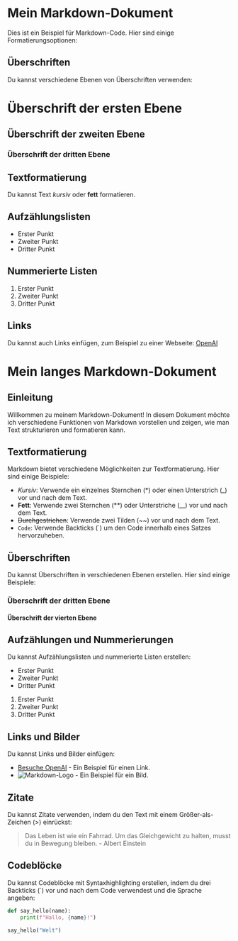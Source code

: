 # Mein Markdown-Dokument

Dies ist ein Beispiel für Markdown-Code. Hier sind einige Formatierungsoptionen:

## Überschriften

Du kannst verschiedene Ebenen von Überschriften verwenden:

# Überschrift der ersten Ebene
## Überschrift der zweiten Ebene
### Überschrift der dritten Ebene

## Textformatierung

Du kannst Text *kursiv* oder **fett** formatieren.

## Aufzählungslisten

- Erster Punkt
- Zweiter Punkt
- Dritter Punkt

## Nummerierte Listen

1. Erster Punkt
2. Zweiter Punkt
3. Dritter Punkt

## Links

Du kannst auch Links einfügen, zum Beispiel zu einer Webseite: [OpenAI](https://openai.com/)









# Mein langes Markdown-Dokument

## Einleitung

Willkommen zu meinem Markdown-Dokument! In diesem Dokument möchte ich verschiedene Funktionen von Markdown vorstellen und zeigen, wie man Text strukturieren und formatieren kann.

## Textformatierung

Markdown bietet verschiedene Möglichkeiten zur Textformatierung. Hier sind einige Beispiele:

- *Kursiv*: Verwende ein einzelnes Sternchen (*) oder einen Unterstrich (_) vor und nach dem Text.
- **Fett**: Verwende zwei Sternchen (**) oder Unterstriche (__) vor und nach dem Text.
- ~~Durchgestrichen~~: Verwende zwei Tilden (~~) vor und nach dem Text.
- `Code`: Verwende Backticks (`) um den Code innerhalb eines Satzes hervorzuheben.

## Überschriften

Du kannst Überschriften in verschiedenen Ebenen erstellen. Hier sind einige Beispiele:

### Überschrift der dritten Ebene

#### Überschrift der vierten Ebene

## Aufzählungen und Nummerierungen

Du kannst Aufzählungslisten und nummerierte Listen erstellen:

- Erster Punkt
- Zweiter Punkt
- Dritter Punkt

1. Erster Punkt
2. Zweiter Punkt
3. Dritter Punkt

## Links und Bilder

Du kannst Links und Bilder einfügen:

- [Besuche OpenAI](https://openai.com/) - Ein Beispiel für einen Link.
- ![Markdown-Logo](https://markdown-here.com/img/icon256.png) - Ein Beispiel für ein Bild.

## Zitate

Du kannst Zitate verwenden, indem du den Text mit einem Größer-als-Zeichen (>) einrückst:

> Das Leben ist wie ein Fahrrad. Um das Gleichgewicht zu halten, musst du in Bewegung bleiben. - Albert Einstein

## Codeblöcke

Du kannst Codeblöcke mit Syntaxhighlighting erstellen, indem du drei Backticks (`) vor und nach dem Code verwendest und die Sprache angeben:

```python
def say_hello(name):
    print(f"Hallo, {name}!")

say_hello("Welt")
